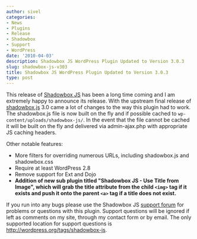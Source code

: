 ```yaml
---
author: sivel
categories:
- News
- Plugins
- Release
- Shadowbox
- Support
- WordPress
date: '2010-04-03'
description: Shadowbox JS WordPress Plugin Updated to Version 3.0.3
slug: shadowbox-js-v303
title: Shadowbox JS WordPress Plugin Updated to Version 3.0.3
type: post
---
```


This release of [Shadowbox JS][1] has been a long time coming and I am extremely happy to announce its release. With the upstream final release of [shadowbox.js][2] 3.0 came a lot of changes to the way this plugin had to work. The shadowbox.js file is now built on the fly and if possible cached to `wp-content/uploads/shadowbox-js/`. In the event that the file cannot be cached it will be built on the fly and delivered via admin-ajax.php with appropriate JS caching headers. 

Other notable features:

*   More filters for overriding numerous URLs, including shadowbox.js and shadowbox.css
*   Require at least WordPress 2.8
*   Remove support for Ext and Dojo
*   **Addition of new sub plugin titled "Shadowbox JS - Use Title from Image", which will grab the title attribute from the child `<img>` tag if it exists and push it onto the parent `<a>` tag if a title does not exist.**

If you run into any bugs please use the Shadowbox JS [support forum][3] for problems or questions with this plugin. Support questions will be ignored if left as comments on my site, through my contact form or by email. The only supported location for support questions is <http://wordpress.org/tags/shadowbox-js>.

 [1]: http://sivel.net/wordpress/shadowbox-js/
 [2]: http://www.shadowbox-js.com/
 [3]: http://wordpress.org/tags/shadowbox-js
